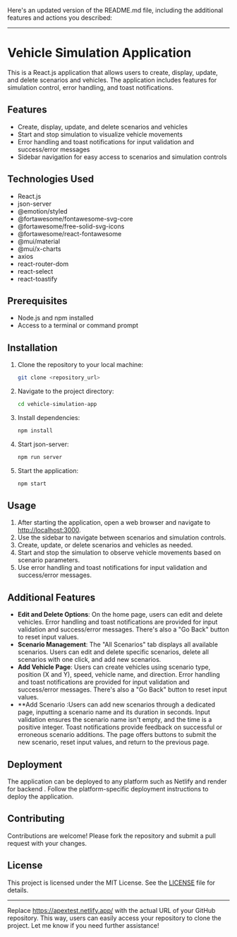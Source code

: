 Here's an updated version of the README.md file, including the additional features and actions you described:

---

# Vehicle Simulation Application

This is a React.js application that allows users to create, display, update, and delete scenarios and vehicles. The application includes features for simulation control, error handling, and toast notifications.

## Features

- Create, display, update, and delete scenarios and vehicles
- Start and stop simulation to visualize vehicle movements
- Error handling and toast notifications for input validation and success/error messages
- Sidebar navigation for easy access to scenarios and simulation controls

## Technologies Used

- React.js
- json-server
- @emotion/styled
- @fortawesome/fontawesome-svg-core
- @fortawesome/free-solid-svg-icons
- @fortawesome/react-fontawesome
- @mui/material
- @mui/x-charts
- axios
- react-router-dom
- react-select
- react-toastify

## Prerequisites

- Node.js and npm installed
- Access to a terminal or command prompt

## Installation

1. Clone the repository to your local machine:

   ```bash
   git clone <repository_url>
   ```

2. Navigate to the project directory:

   ```bash
   cd vehicle-simulation-app
   ```

3. Install dependencies:

   ```bash
   npm install
   ```

4. Start json-server:

   ```bash
   npm run server
   ```

5. Start the application:

   ```bash
   npm start
   ```

## Usage

1. After starting the application, open a web browser and navigate to [http://localhost:3000](http://localhost:3000).
2. Use the sidebar to navigate between scenarios and simulation controls.
3. Create, update, or delete scenarios and vehicles as needed.
4. Start and stop the simulation to observe vehicle movements based on scenario parameters.
5. Use error handling and toast notifications for input validation and success/error messages.

## Additional Features

- **Edit and Delete Options**: On the home page, users can edit and delete vehicles. Error handling and toast notifications are provided for input validation and success/error messages. There's also a "Go Back" button to reset input values.
- **Scenario Management**: The "All Scenarios" tab displays all available scenarios. Users can edit and delete specific scenarios, delete all scenarios with one click, and add new scenarios.
- **Add Vehicle Page**: Users can create vehicles using scenario type, position (X and Y), speed, vehicle name, and direction. Error handling and toast notifications are provided for input validation and success/error messages. There's also a "Go Back" button to reset input values.
- **Add Scenario :Users can add new scenarios through a dedicated page, inputting a scenario name and its duration in seconds. Input validation ensures the scenario name isn't empty, and the time is a positive integer. Toast notifications provide feedback on successful or erroneous scenario additions. The page offers buttons to submit the new scenario, reset input values, and return to the previous page.
## Deployment

The application can be deployed to any platform such as  Netlify and render for backend . Follow the platform-specific deployment instructions to deploy the application.

## Contributing

Contributions are welcome! Please fork the repository and submit a pull request with your changes.

## License

This project is licensed under the MIT License. See the [LICENSE](LICENSE) file for details.

---

Replace https://apextest.netlify.app/ with the actual URL of your GitHub repository. This way, users can easily access your repository to clone the project. Let me know if you need further assistance!

